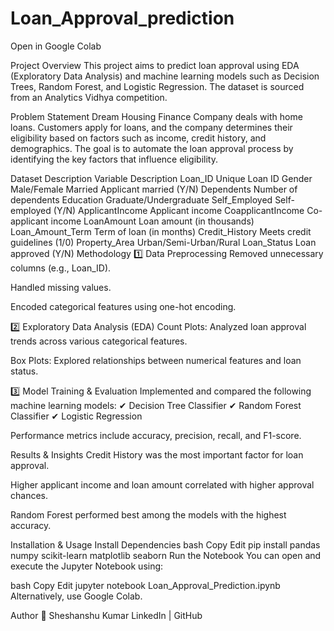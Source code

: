 # Loan_Approval_prediction

Open in Google Colab

Project Overview
This project aims to predict loan approval using EDA (Exploratory Data Analysis) and machine learning models such as Decision Trees, Random Forest, and Logistic Regression. The dataset is sourced from an Analytics Vidhya competition.

Problem Statement
Dream Housing Finance Company deals with home loans. Customers apply for loans, and the company determines their eligibility based on factors such as income, credit history, and demographics. The goal is to automate the loan approval process by identifying the key factors that influence eligibility.

Dataset Description
Variable	Description
Loan_ID	Unique Loan ID
Gender	Male/Female
Married	Applicant married (Y/N)
Dependents	Number of dependents
Education	Graduate/Undergraduate
Self_Employed	Self-employed (Y/N)
ApplicantIncome	Applicant income
CoapplicantIncome	Co-applicant income
LoanAmount	Loan amount (in thousands)
Loan_Amount_Term	Term of loan (in months)
Credit_History	Meets credit guidelines (1/0)
Property_Area	Urban/Semi-Urban/Rural
Loan_Status	Loan approved (Y/N)
Methodology
1️⃣ Data Preprocessing
Removed unnecessary columns (e.g., Loan_ID).

Handled missing values.

Encoded categorical features using one-hot encoding.

2️⃣ Exploratory Data Analysis (EDA)
Count Plots: Analyzed loan approval trends across various categorical features.

Box Plots: Explored relationships between numerical features and loan status.

3️⃣ Model Training & Evaluation
Implemented and compared the following machine learning models:
✔ Decision Tree Classifier
✔ Random Forest Classifier
✔ Logistic Regression

Performance metrics include accuracy, precision, recall, and F1-score.

Results & Insights
Credit History was the most important factor for loan approval.

Higher applicant income and loan amount correlated with higher approval chances.

Random Forest performed best among the models with the highest accuracy.

Installation & Usage
Install Dependencies
bash
Copy
Edit
pip install pandas numpy scikit-learn matplotlib seaborn
Run the Notebook
You can open and execute the Jupyter Notebook using:

bash
Copy
Edit
jupyter notebook Loan_Approval_Prediction.ipynb
Alternatively, use Google Colab.

Author
👤 Sheshanshu Kumar
LinkedIn | GitHub
